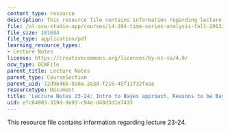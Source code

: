 ```yaml
---
content_type: resource
description: This resource file contains information regarding lecture 23-24.
file: /ol-ocw-studio-app/courses/14-384-time-series-analysis-fall-2013/efc84003319dde93c94ed48d3d1e7433_MIT14_384F13_lec23and24.pdf
file_size: 181694
file_type: application/pdf
learning_resource_types:
- Lecture Notes
license: https://creativecommons.org/licenses/by-nc-sa/4.0/
ocw_type: OCWFile
parent_title: Lecture Notes
parent_type: CourseSection
parent_uid: 72d9b46b-8a8a-2a3d-f216-45f11f32faaa
resourcetype: Document
title: 'Lecture Notes 23-24: Intro to Bayes approach, Reasons to be Bayesian'
uid: efc84003-319d-de93-c94e-d48d3d1e7433
---
```

This resource file contains information regarding lecture 23-24.